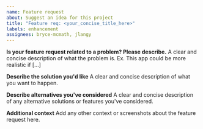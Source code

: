 ```yaml
---
name: Feature request
about: Suggest an idea for this project
title: "Feature req: <your_concise_title_here>"
labels: enhancement
assignees: bryce-mcmath, jlangy
---
```


**Is your feature request related to a problem? Please describe.**
A clear and concise description of what the problem is. Ex. This app could be more realistic if [...]

**Describe the solution you'd like**
A clear and concise description of what you want to happen.

**Describe alternatives you've considered**
A clear and concise description of any alternative solutions or features you've considered.

**Additional context**
Add any other context or screenshots about the feature request here.
